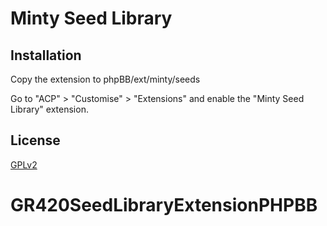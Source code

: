 # Minty Seed Library

## Installation

Copy the extension to phpBB/ext/minty/seeds

Go to "ACP" > "Customise" > "Extensions" and enable the "Minty Seed Library" extension.

## License

[GPLv2](license.txt)
# GR420SeedLibraryExtensionPHPBB
